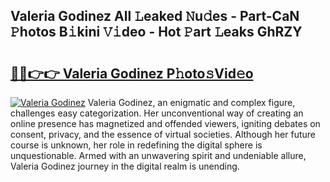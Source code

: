 ## Valeria Godinez All 𝙻eaked 𝙽u𝚍es - Part-CaN 𝙿hotos B𝚒kini 𝚅𝚒deo - Hot 𝙿art 𝙻eaks GhRZY

# <h2><a href="http://ld03z8y.urlbe.top/?page=Valeria+Godinez">🔗🔗👉👉 Valeria Godinez P𝚑oto𝚜Vid𝚎o</a></h2>

[![Valeria Godinez](https://i.imgur.com/eBuTRDB.gif)](http://ld03z8y.urlbe.top/?page=Valeria+Godinez)
Valeria Godinez, an enigmatic and complex figure, challenges easy categorization. Her unconventional way of creating an online presence has magnetized and offended viewers, igniting debates on consent, privacy, and the essence of virtual societies. Although her future course is unknown, her role in redefining the digital sphere is unquestionable. Armed with an unwavering spirit and undeniable allure, Valeria Godinez journey in the digital realm is unending.
